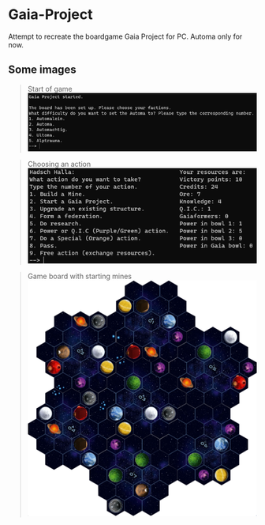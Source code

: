 # Gaia-Project
Attempt to recreate the boardgame Gaia Project for PC. Automa only for now.

## Some images
>Start of game
![Start of the game](https://github.com/Seawolf159/Gaia-Project/blob/master/Images/Github%20Images/Start%20of%20the%20game.png)

>Choosing an action
![Choosing an action](https://github.com/Seawolf159/Gaia-Project/blob/master/Images/Github%20Images/Choosing%20an%20action.png)

>Game board with starting mines
![Game board with starting mines](https://github.com/Seawolf159/Gaia-Project/blob/master/Images/Github%20Images/Game%20board%20with%20starting%20mines.png)
